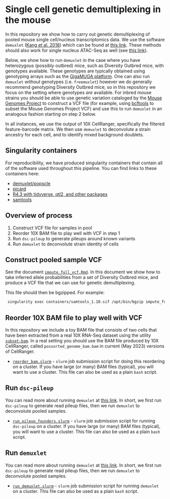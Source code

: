 # Single cell genetic demultiplexing in the mouse

In this repository we show
how to carry out genetic demultiplexing of pooled mouse 
single cell/nucleus transcriptomics
data. We use the software `demuxlet`
([Kang et al. 2018](https://pubmed.ncbi.nlm.nih.gov/29227470/)) which
can be found at [this link](https://github.com/statgen/popscle).
These methods should also work for single nucleus ATAC-Seq as well (see 
[this link](https://github.com/statgen/popscle/blob/master/tutorials/README_atac.md)).

Below, we show how to run `demuxlet` in the case where you have 
heterozygous (possibly outbred) mice, such as Diversity Outbred mice,
with genotypes available. These genotypes are typically obtained
using genotyping arrays such as the 
[GigaMUGA platform](https://www.neogen.com/categories/genotyping-arrays/gigamuga/).
One can also run `demuxlet` *without* genotypes (i.e. `freemuxlet`) however
we do generally recommend genotyping Diversity Outbred mice, so in this repository
we focus on the setting where genotypes *are* available.
For inbred mouse strains you should be able to use genetic variation
cataloged by the 
[Mouse Genomes Project](https://www.sanger.ac.uk/data/mouse-genomes-project/) to
construct a VCF file (for example, using 
[bcftools](https://samtools.github.io/bcftools/bcftools.html) to subset the 
Mouse Genomes Project VCF) and use this to run `demuxlet` in an analogous fashion
starting on step 2 below.

In all instances, we use the output of 10X CellRanger, specifically
the filtered feature-barcode matrix. We then use `demuxlet` to deconvolute a strain
ancestry for each cell, and to identify mixed background doublets.

## Singularity containers

For reproducibility, we have produced singularity containers that contain all of the
software used throughout this pipeline. You can find links to these
containers here:

 * [demuxlet/popscle](https://cloud.sylabs.io/library/daskelly/mouse_demuxlet/popscle)
 * [picard](http://jaxreg.jax.org/containers/334)
 * [R4.3 with tidyverse, qtl2, and other packages](https://cloud.sylabs.io/library/daskelly/mouse_demuxlet/tidyqtl2_r)
 * [samtools](https://cloud.sylabs.io/library/daskelly/mouse_demuxlet/samtools)


## Overview of process

 1. Construct VCF file for samples in pool
 2. Reorder 10X BAM file to play well with VCF in step 1
 3. Run `dsc-pileup` to generate pileups around known variants
 4. Run `demuxlet` to deconvolute strain identity of cells

## Construct pooled sample VCF

See the document [`impute_full_vcf.Rmd`](https://github.com/TheJacksonLaboratory/mouse_demuxlet/blob/main/impute_full_vcf.Rmd). In this document we show how to take inferred 
allele probabilities from a set of Diversity Outbred mice, and produce a VCF 
file that we can use for genetic demultiplexing. 

This file should then be bgzipped. For example:
```bash
 singularity exec containers/samtools_1.10.sif /opt/bin/bgzip impute_full.vcf
```

## Reorder 10X BAM file to play well with VCF

In this repository we include a toy BAM file that consists of two cells that have
been extracted from a real 10X RNA-Seq dataset using the utility 
[`subset-bam`](https://github.com/10XGenomics/subset-bam).
In a real setting you should use the BAM file produced by 10X CellRanger,
called `possorted_genome_bam.bam` in current (May 2023) versions of
CellRanger. 

 * [`reorder_bam.slurm`](https://github.com/TheJacksonLaboratory/mouse_demuxlet/blob/main/reorder_bam.slurm) - `slurm` job submission script for doing this reordering on a cluster. 
 If you have large (or many) BAM files (typical), you will want to use a cluster. This file 
 can also be used as a plain `bash` script. 

## Run `dsc-pileup`

You can read more about running `demuxlet` at
[this link](https://github.com/statgen/popscle). In short, we first run
`dsc-pileup` to generate read pileup files, then we run 
`demuxlet` to deconvolute pooled samples. 

 * [`run_pileup_founders.slurm`](https://github.com/TheJacksonLaboratory/mouse_demuxlet/blob/main/run_pileup_founders.slurm) - `slurm` job submission script for running `dsc-pileup` on 
 a cluster. If you have large (or many) BAM files (typical), you will want to use a cluster. This file can also be used as a plain `bash` script. 

## Run `demuxlet`

You can read more about running `demuxlet` at
[this link](https://github.com/statgen/popscle). In short, we first run
`dsc-pileup` to generate read pileup files, then we run 
`demuxlet` to deconvolute pooled samples. 

 * [`run_demuxlet.slurm`](https://github.com/TheJacksonLaboratory/mouse_demuxlet/blob/main/run_demuxlet.slurm) - `slurm` job submission script for running `demuxlet` on 
 a cluster. This file can also be used as a plain `bash` script. 

